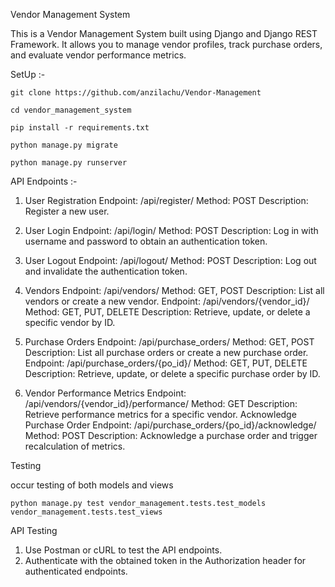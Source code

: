 Vendor Management System

This is a Vendor Management System built using Django and Django REST Framework. It allows you to manage vendor profiles, track purchase orders, and evaluate vendor performance metrics.



SetUp :-

    git clone https://github.com/anzilachu/Vendor-Management
    
    cd vendor_management_system
    
    pip install -r requirements.txt
    
    python manage.py migrate
    
    python manage.py runserver



API Endpoints :-

1. User Registration
    Endpoint: /api/register/
    Method: POST
    Description: Register a new user.

2. User Login
    Endpoint: /api/login/
    Method: POST
    Description: Log in with username and password to obtain an authentication token.

3. User Logout
    Endpoint: /api/logout/
    Method: POST
    Description: Log out and invalidate the authentication token.

4. Vendors
    Endpoint: /api/vendors/
    Method: GET, POST
    Description: List all vendors or create a new vendor.
    Endpoint: /api/vendors/{vendor_id}/
    Method: GET, PUT, DELETE
    Description: Retrieve, update, or delete a specific vendor by ID.

5. Purchase Orders
    Endpoint: /api/purchase_orders/
    Method: GET, POST
    Description: List all purchase orders or create a new purchase order.
    Endpoint: /api/purchase_orders/{po_id}/
    Method: GET, PUT, DELETE
    Description: Retrieve, update, or delete a specific purchase order by ID.
   
6. Vendor Performance Metrics
    Endpoint: /api/vendors/{vendor_id}/performance/
    Method: GET
    Description: Retrieve performance metrics for a specific vendor.
    Acknowledge Purchase Order
    Endpoint: /api/purchase_orders/{po_id}/acknowledge/
    Method: POST
    Description: Acknowledge a purchase order and trigger recalculation of metrics.




Testing

occur testing of both models and views

    python manage.py test vendor_management.tests.test_models vendor_management.tests.test_views
    
        

API Testing

1. Use Postman or cURL to test the API endpoints.
2. Authenticate with the obtained token in the Authorization header for authenticated endpoints.
